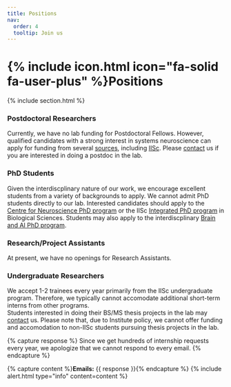 ```yaml
---
title: Positions
nav:
  order: 4
  tooltip: Join us
---
```


# {% include icon.html icon="fa-solid fa-user-plus" %}Positions

{% include section.html %}

### Postdoctoral Researchers

Currently, we have no lab funding for Postdoctoral Fellows. However, qualified candidates with a strong interest in systems neuroscience can apply for funding from several [sources](https://indiabioscience.org/postdocs/grants), including [IISc](https://iisc.ac.in/post-docs/). Please [contact](/contact) us if you are interested in doing a postdoc in the lab.

### PhD Students

Given the interdiscplinary nature of our work, we encourage excellent students from a variety of backgrounds to apply. We cannot admit PhD students directly to our lab. Interested candidates should apply to the [Centre for Neuroscience PhD program](https://cns.iisc.ac.in/academics/phd-program/) or the IISc [Integrated PhD program](https://iisc.ac.in/admissions/ph-d-integratedprogrammes/) in Biological Sciences. Students may also apply to the interdiscplinary [Brain and AI PhD program](https://brain-computation.iisc.ac.in/opportunities/).


### Research/Project Assistants

At present, we have no openings for Research Assistants.


### Undergraduate Researchers

We accept 1-2 trainees every year primarily from the IISc undergraduate program. Therefore, we typically cannot accomodate additional short-term interns from other programs. <br>
Students interested in doing their BS/MS thesis projects in the lab may [contact](/contact) us. Please note that, due to Institute policy, we cannot offer funding and accomodation to non-IISc students pursuing thesis projects in the lab.


{% capture response %}
Since we get hundreds of internship requests every year, we apologize that we cannot respond to every email. 
{% endcapture %}

{% capture content %}**Emails:** {{ response }}{% endcapture %}
{% include alert.html type="info" content=content %}










